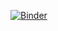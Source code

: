 [![Binder](https://mybinder.org/badge_logo.svg)](https://mybinder.org/v2/gh/veeshan-narinesingh/EXTREME_HEAT_OUTREACH_TUTORIAL/main)

